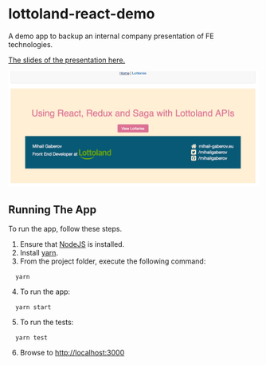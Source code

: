 # lottoland-react-demo
A demo app to backup an internal company presentation of FE technologies.

[The slides of the presentation here.](https://github.com/mihailgaberov/lottoland-react-demo/blob/master/presentation/react-redux-saga-lottoland.pptx)

![Image of the app](https://github.com/mihailgaberov/lottoland-react-demo/blob/master/frontpage.png)

## Running The App

To run the app, follow these steps.

1. Ensure that [NodeJS](http://nodejs.org/) is installed.
2. Install [yarn](https://yarnpkg.com/lang/en/docs/install/).
3. From the project folder, execute the following command:

```shell
  yarn
```
 
4. To run the app:

```shell
  yarn start
```
  
5. To run the tests:
```shell
  yarn test
```
   
6. Browse to [http://localhost:3000](http://localhost:3000)
